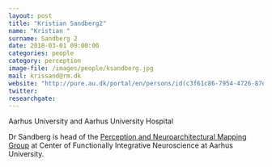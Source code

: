 ```yaml
---
layout: post
title: "Kristian Sandberg2"
name: "Kristian "
surname: Sandberg 2
date: 2018-03-01 09:00:00
categories: people
category: perception
image-file: /images/people/ksandberg.jpg
mail: krissand@rm.dk
website: "http://pure.au.dk/portal/en/persons/id(c3f61c86-7954-4726-87ed-813942f07dbb).html"
twitter:
researchgate:
---
```


Aarhus University and Aarhus University Hospital

Dr Sandberg is head of the [Perception and Neuroarchitectural Mapping Group](http://cfin.au.dk/cfinmindlab-labs-research-groups/perception-and-neuroarchitectural-mapping-group/) at Center of Functionally Integrative Neuroscience at Aarhus University.

